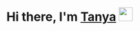 
<h1 align="center">Hi there, I'm <a href="https://daniilshat.ru/" target="_blank">Tanya</a> 
<img src="https://github.com/blackcater/blackcater/raw/main/images/Hi.gif" height="32"/></h1>
<h3 align="center">

